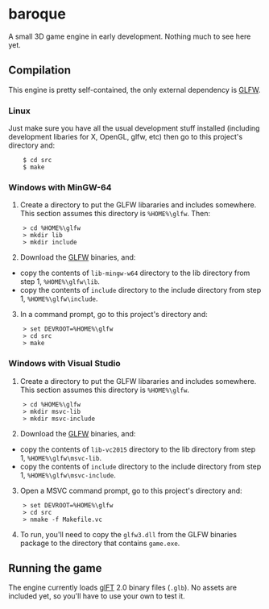 # baroque

A small 3D game engine in early development. Nothing much to see here yet.

## Compilation

This engine is pretty self-contained, the only external dependency is [GLFW](http://www.glfw.org/).

### Linux

Just make sure you have all the usual development stuff installed (including development libaries
for X, OpenGL, glfw, etc) then go to this project's directory and:

```
    $ cd src
    $ make
```

### Windows with MinGW-64

1. Create a directory to put the GLFW libararies and includes somewhere. This section assumes
this directory is `%HOME%\glfw`. Then:

```
    > cd %HOME%\glfw
    > mkdir lib
    > mkdir include
```

2. Download the [GLFW](http://www.glfw.org/) binaries, and:

  - copy the contents of `lib-mingw-w64` directory to the lib directory from step 1, `%HOME%\glfw\lib`.
  - copy the contents of `include` directory to the include directory from step 1, `%HOME%\glfw\include`.

3. In a command prompt, go to this project's directory and:

````
    > set DEVROOT=%HOME%\glfw
    > cd src
    > make
````

### Windows with Visual Studio

1. Create a directory to put the GLFW libararies and includes somewhere. This section assumes
this directory is `%HOME%\glfw`.

```
    > cd %HOME%\glfw
    > mkdir msvc-lib
    > mkdir msvc-include
```

2. Download the [GLFW](http://www.glfw.org/) binaries, and:

  - copy the contents of `lib-vc2015` directory to the lib directory from step 1, `%HOME%\glfw\msvc-lib`.
  - copy the contents of `include` directory to the include directory from step 1, `%HOME%\glfw\msvc-include`.

3. Open a MSVC command prompt, go to this project's directory and:

````
    > set DEVROOT=%HOME%\glfw
    > cd src
    > nmake -f Makefile.vc
````

4. To run, you'll need to copy the `glfw3.dll` from the GLFW binaries package to the directory
that contains `game.exe`.

## Running the game

The engine currently loads [glFT](https://www.khronos.org/gltf/) 2.0 binary files (`.glb`).
No assets are included yet, so you'll have to use your own to test it.
